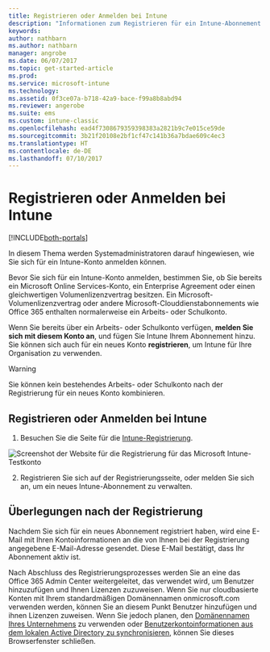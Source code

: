 ```yaml
---
title: Registrieren oder Anmelden bei Intune
description: "Informationen zum Registrieren für ein Intune-Abonnement bzw. zur Anmeldung, um mit Ihrem Abonnement zu starten"
keywords: 
author: nathbarn
ms.author: nathbarn
manager: angrobe
ms.date: 06/07/2017
ms.topic: get-started-article
ms.prod: 
ms.service: microsoft-intune
ms.technology: 
ms.assetid: 0f3ce07a-b718-42a9-bace-f99a8b8abd94
ms.reviewer: angerobe
ms.suite: ems
ms.custom: intune-classic
ms.openlocfilehash: ead4f7308679359398383a2821b9c7e015ce59de
ms.sourcegitcommit: 3b21f20108e2bf1cf47c141b36a7bdae609c4ec3
ms.translationtype: HT
ms.contentlocale: de-DE
ms.lasthandoff: 07/10/2017
---
```

# <a name="sign-up-or-sign-in-to-intune"></a>Registrieren oder Anmelden bei Intune

[!INCLUDE[both-portals](./includes/note-for-both-portals.md)]

In diesem Thema werden Systemadministratoren darauf hingewiesen, wie Sie sich für ein Intune-Konto anmelden können.

Bevor Sie sich für ein Intune-Konto anmelden, bestimmen Sie, ob Sie bereits ein Microsoft Online Services-Konto, ein Enterprise Agreement oder einen gleichwertigen Volumenlizenzvertrag besitzen. Ein Microsoft-Volumenlizenzvertrag oder andere Microsoft-Clouddienstabonnements wie Office 365 enthalten normalerweise ein Arbeits- oder Schulkonto.

Wenn Sie bereits über ein Arbeits- oder Schulkonto verfügen, **melden Sie sich mit diesem Konto an**, und fügen Sie Intune Ihrem Abonnement hinzu. Sie können sich auch für ein neues Konto **registrieren**, um Intune für Ihre Organisation zu verwenden.

>[!WARNING]
>Sie können kein bestehendes Arbeits- oder Schulkonto nach der Registrierung für ein neues Konto kombinieren.

## <a name="how-to-sign-up-or-sign-in-to-intune"></a>Registrieren oder Anmelden bei Intune

1.  Besuchen Sie die Seite für die [Intune-Registrierung](https://portal.office.com/Signup/Signup.aspx?OfferId=40BE278A-DFD1-470a-9EF7-9F2596EA7FF9&dl=INTUNE_A&ali=1#0%20).

  ![Screenshot der Website für die Registrierung für das Microsoft Intune-Testkonto](./media/account-sign-up-site.png)

2.  Registrieren Sie sich auf der Registrierungsseite, oder melden Sie sich an, um ein neues Intune-Abonnement zu verwalten.

## <a name="post-sign-up-considerations"></a>Überlegungen nach der Registrierung
Nachdem Sie sich für ein neues Abonnement registriert haben, wird eine E-Mail mit Ihren Kontoinformationen an die von Ihnen bei der Registrierung angegebene E-Mail-Adresse gesendet. Diese E-Mail bestätigt, dass Ihr Abonnement aktiv ist.

Nach Abschluss des Registrierungsprozesses werden Sie an eine das Office 365 Admin Center weitergeleitet, das verwendet wird, um Benutzer hinzuzufügen und Ihnen Lizenzen zuzuweisen. Wenn Sie nur cloudbasierte Konten mit Ihrem standardmäßigen Domänennamen onmicrosoft.com verwenden werden, können Sie an diesem Punkt Benutzer hinzufügen und ihnen Lizenzen zuweisen. Wenn Sie jedoch planen, den [Domänennamen Ihres Unternehmens](custom-domain-name-configure.md) zu verwenden oder [Benutzerkontoinformationen aus dem lokalen Active Directory zu synchronisieren](users-add.md#sync-active-directory-and-add-users-to-intune), können Sie dieses Browserfenster schließen.
